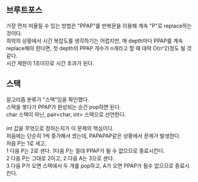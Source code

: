 ## 브루트포스

가장 먼저 떠올릴 수 있는 방법은 "PPAP"를 반복문을 이용해 계속 "P"로 replace하는 것이다.   
최악의 상황에서 시간 복잡도를 생각하기는 어렵지만, 매 depth마다 PPAP를 계속 replace해야 한다면, 첫 depth의 PPAP 개수가 n개라고 할 때 대략 O(n^2)정도 될 것 같다.   
시간 제한이 1초이므로 시간 초과가 된다.

## 스택
알고리즘 분류가 "스택"임을 확인했다.   
스택을 쌓다가 PPAP가 완성되는 순간 pop하면 된다.   
char 스택이 아닌, pair<char, int> 스택으로 선언한다.   
<br>
int 값을 무엇으로 정하는지가 이 문제의 핵심이다.   
처음에는 단순히 1씩 증가해서 셌는데, PAPAPAP같은 상황에서 문제가 발생한다.   
처음 P는 1로 세고,   
1 다음 P는 2로 센다. 1다음 P는 절대 PPAP가 될 수 없으므로 종료시킨다.   
2 다음 P는 그대로 2이고, 2 다음 A는 3으로 센다.   
3 다음 P가 오면 스택에서 두 개를 pop하고, A가 오면 PPAP가 될수 없으므로 종료시킨다.